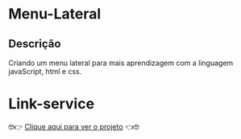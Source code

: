 # Menu-Lateral

## Descrição

Criando um menu lateral para mais aprendizagem com a linguagem javaScript, html e css.

# Link-service

🤓👉 [Clique aqui para ver o projeto](https://) 👈🤓
